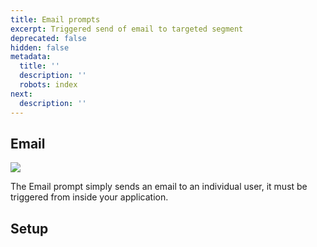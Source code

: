 ```yaml
---
title: Email prompts
excerpt: Triggered send of email to targeted segment
deprecated: false
hidden: false
metadata:
  title: ''
  description: ''
  robots: index
next:
  description: ''
---
```

## Email

![](https://files.readme.io/23359f7-image.png)

The Email prompt simply sends an email to an individual user, it must be triggered from inside your application.

## Setup